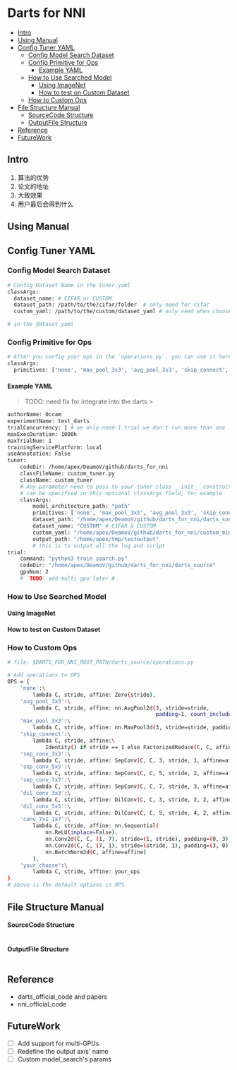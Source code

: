 Darts for NNI
=============
<!-- vim-markdown-toc GitLab -->

* [Intro](#intro)
* [Using Manual](#using-manual)
* [Config Tuner YAML](#config-tuner-yaml)
  * [Config Model Search Dataset](#config-model-search-dataset)
  * [Config Primitive for Ops](#config-primitive-for-ops)
    * [Example YAML](#example-yaml)
  * [How to Use Searched Model](#how-to-use-searched-model)
    * [Using ImageNet](#using-imagenet)
    * [How to test on Custom Dataset](#how-to-test-on-custom-dataset)
  * [How to Custom Ops](#how-to-custom-ops)
* [File Structure Manual](#file-structure-manual)
    * [SourceCode Structure](#sourcecode-structure)
    * [OutputFile Structure](#outputfile-structure)
* [Reference](#reference)
* [FutureWork](#futurework)

<!-- vim-markdown-toc -->
Intro
-----
1. 算法的优势
2. 论文的地址
3. 大致效果
4. 用户最后会得到什么


Using Manual
------------
## Config Tuner YAML
### Config Model Search Dataset
```bash
# Config Dataset Name in the tuner.yaml
classArgs:
  dataset_name: # CIFAR or CUSTOM
  dataset_path: /path/to/the/cifar/folder  # only need for cifar
  custom_yaml: /path/to/the/custom/dataset_yaml # only need when choose CUSTOM

# in the dataset_yaml
```

### Config Primitive for Ops
```bash
# After you config your ops in the `operations.py`, you can use it here
classArgs:
  primitives: ['none', 'max_pool_3x3', 'avg_pool_3x3', 'skip_connect', 'sep_conv_3x3', 'sep_conv_5x5', 'dil_conv_3x3', 'dil_conv_5x5', 'your_ops']
```

#### Example YAML
>  TODO: need fix for integrate into the darts > 
```bash
authorName: Occam
experimentName: test_darts
trialConcurrency: 1 # we only need 1 trial we don't run more than one 
maxExecDuration: 1000h
maxTrialNum: 1
trainingServicePlatform: local
useAnnotation: False
tuner:
    codeDir: /home/apex/DeamoV/github/darts_for_nni
    classFileName: custom_tuner.py
    className: custom_tuner
    # Any parameter need to pass to your tuner class __init__ constructor
    # can be specified in this optional classArgs field, for example 
    classArgs:
        model_architecture_path: "path"
        primitives: ['none', 'max_pool_3x3', 'avg_pool_3x3', 'skip_connect', 'sep_conv_3x3', 'sep_conv_5x5', 'dil_conv_3x3', 'dil_conv_5x5']
        dataset_path: "/home/apex/DeamoV/github/darts_for_nni/darts_source/data"
        dataset_name: "CUSTOM" # CIFAR & CUSTOM
        custom_yaml: "/home/apex/DeamoV/github/darts_for_nni/custom_mini_imagenet.yaml" # only need when dataset_name is CUSTOM
        output_path: "/home/apex/tmp/testoutput"
        # this is to output all the log and script
trial:
    command: "python3 train_search.py"
    codeDir: "/home/apex/DeamoV/github/darts_for_nni/darts_source"
    gpuNum: 2
    #  TODO: add multi gpu later # 
```

### How to Use Searched Model
#### Using ImageNet
#### How to test on Custom Dataset

### How to Custom Ops
```bash
# file: $DARTS_FOR_NNI_ROOT_PATH/darts_source/operations.py

# Add operations to OPS
OPS = {
    'none':\
        lambda C, stride, affine: Zero(stride),
    'avg_pool_3x3':\
        lambda C, stride, affine: nn.AvgPool2d(3, stride=stride,
                                               padding=1, count_include_pad=False),
    'max_pool_3x3':\
        lambda C, stride, affine: nn.MaxPool2d(3, stride=stride, padding=1),
    'skip_connect':\
        lambda C, stride, affine:\
            Identity() if stride == 1 else FactorizedReduce(C, C, affine=affine),
    'sep_conv_3x3':\
        lambda C, stride, affine: SepConv(C, C, 3, stride, 1, affine=affine),
    'sep_conv_5x5':\
        lambda C, stride, affine: SepConv(C, C, 5, stride, 2, affine=affine),
    'sep_conv_7x7':\
        lambda C, stride, affine: SepConv(C, C, 7, stride, 3, affine=affine),
    'dil_conv_3x3':\
        lambda C, stride, affine: DilConv(C, C, 3, stride, 2, 2, affine=affine),
    'dil_conv_5x5':\
        lambda C, stride, affine: DilConv(C, C, 5, stride, 4, 2, affine=affine),
    'conv_7x1_1x7':\
        lambda C, stride, affine: nn.Sequential(
            nn.ReLU(inplace=False),
            nn.Conv2d(C, C, (1, 7), stride=(1, stride), padding=(0, 3), bias=False),
            nn.Conv2d(C, C, (7, 1), stride=(stride, 1), padding=(3, 0), bias=False),
            nn.BatchNorm2d(C, affine=affine)
        ),
    'your_choose':\
        lambda C, stride, affine: your_ops
}
# above is the default options in OPS

```
File Structure Manual
--------------------
#### SourceCode Structure
```bash

```
#### OutputFile Structure
```bash

```

Reference
---------
- darts_official_code and papers
- nni_official_code

FutureWork
----------
- [ ] Add support for multi-GPUs
- [ ] Redefine the output axis' name
- [ ] Custom model_search's params

